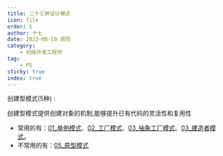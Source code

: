 ```yaml
---
title: 二十三种设计模式
icon: file
order: 1
author: 十七
date: 2023-08-10 周四
category:
	- 初级开发工程师
tag:
	- P5
sticky: true
index: true
---
```


创建型模式(5种) :

创建型模式提供创建对象的机制,能够提升已有代码的灵活性和复用性
- 常用的有：[01_单例模式](01_创建型模式/01_单例模式.md)、[02_工厂模式](01_创建型模式/02_工厂模式.md)、[03_抽象工厂模式](01_创建型模式/03_抽象工厂模式.md)、[03_建造者模式](01_创建型模式/03_建造者模式.md)。
- 不常用的有：[05_原型模式](01_创建型模式/05_原型模式.md)











